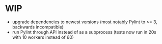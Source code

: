 # WIP

- upgrade dependencies to newest versions (most notably Pylint to >= 3, backwards incompatible)
- run Pylint through API instead of as a subprocess (tests now run in 20s with 10 workers instead of 60)
